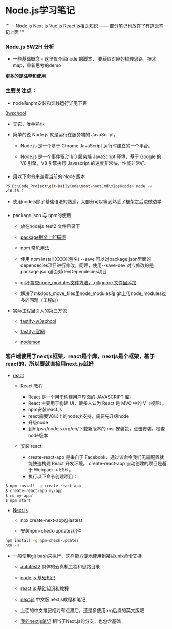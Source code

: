 # Node.js学习笔记

'''
··· Node.js Next.js Vue.js React.js相关知识 —— 部分笔记也放在了有道云笔记上面
'''

### Node.js  5W2H 分析

- 一些基础概念 - 这里仅介绍node 的脚本， 要获取对应的梳理思路，技术map，重新思考的demo

**更多的是注释和使用**


### 主要关注点：

- node和npm安装和实践运行详见下表

[3wschool](https://www.runoob.com/nodejs/nodejs-tutorial.html)

- 无它，唯手熟尔


- 简单的说 Node.js 就是运行在服务端的 JavaScript。

	- Node.js 是一个基于 Chrome JavaScript 运行时建立的一个平台。

	 - Node.js 是一个事件驱动 I/O 服务端 JavaScript 环境，基于 Google 的 V8 引擎，V8 引擎执行 Javascript 的速度非常快，性能非常好。
###

- 用以下命令来查看当前的 Node 版本

```bash
PS D:\Code_Project\git-DailyCode\noot\nootCmd\xIosXcode> node -v
v16.15.1

```

- 使用nodejs除了基础语法的熟悉，大部分可以等到熟悉了框架之后边做边学


### 

- package.json 与 npm的使用

	- 放在nodejs_test2 文件目录下

	- [package掘金上的描述](https://juejin.cn/post/6844903489651343367#%E4%BB%80%E4%B9%88%E6%98%AF-npm)

	- [npm 常见用法](https://blog.csdn.net/weixin_62273462/article/details/121110931)

	- 使用 npm install XXXX(包名) --save 可以对package.json里面的dependecies项目进行修改，同理，使用--save-dev 对应修改的是package.json里面对devDependecies项目

	- [git不提交node_modules文件方法，.gitignore 文件里添加 ](https://blog.csdn.net/m0_61073617/article/details/123926073)

	- 解决了mkdocs_move_files里node_modules和 git上传node_modules过多的问题（工程向）

- 实际工程里引入的第三方包

	- [fastify-w3school](https://www.w3cschool.cn/fastify/fastify-47ju35zi.html)

	- [fastify-官网](https://www.fastify.cn/)

	- [nodemon](https://www.jianshu.com/p/a35dfc72c6e6)

### 客户端使用了nextjs框架，react是个库，nextjs是个框架，基于react的，所以要就直接用next.js就好
- [react](https://www.runoob.com/react/react-tutorial.html)   
	- React 教程
		- React 是一个用于构建用户界面的 JAVASCRIPT 库。
		- React 主要用于构建 UI，很多人认为 React 是 MVC 中的 V（视图）。
		- npm安装react.js
		- react需要V8以上的node才支持，需要先升级node
		- 升级node
		- 到https://nodejs.org/en/下载新版本的 msi 安装包，点击安装，检查node版本

	- 安装 react
		- create-react-app 是来自于 Facebook，通过该命令我们无需配置就能快速构建 React 开发环境。 create-react-app 自动创建的项目是基于 Webpack + ES6 。
		- 执行以下命令创建项目：
```bash
$ npm install -g create-react-app
$ create-react-app my-app
$ cd my-app/
$ npm start
```

- [Next.js](https://www.nextjs.cn/learn/basics/create-nextjs-app)

	- npx create-next-app@lastest 

	- 安装npm-check-updates组件
```bash
npm install -g npm-check-updates
ncu -u
```

- 一般使用git bash来执行，这样能方便地使用到某些unix命令支持

	- [autotest2](../autotest2/README.md) 具体的云真机工程和思路目录

	- [node.js 基础知识](https://nextjs.org/docs)

	- [react.js 基础知识和教程](https://reactjs.org/tutorial/tutorial.html)

	- [next.js](https://www.nextjs.cn/docs/getting-started) 中文版 nextjs教程和笔记

	- 上面的中文笔记相对有点滞后，还是多使用org后缀的英文版吧

	- [我的nextjs笔记](NextJS.md) 相当于Next.js的分支，也包含基础




